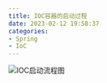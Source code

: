 ```yaml
---
title: IOC容器的启动过程
date: 2023-02-12 19:58:37
categories: 
- Spring
- IoC
---
```


![IOC启动流程图](SpringIOC-1.png)
